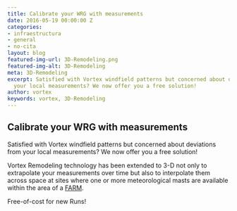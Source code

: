 ```yaml
---
title: Calibrate your WRG with measurements
date: 2016-05-19 00:00:00 Z
categories:
- infraestructura
- general
- no-cita
layout: blog
featured-img-url: 3D-Remodeling.png
featured-img-alt: 3D-Remodeling
meta: 3D-Remodeling
excerpt: Satisfied with Vortex windfield patterns but concerned about deviations from
  your local measurements? We now offer you a free solution!
author: vortex
keywords: vortex, 3D-Remodeling
---
```


##  Calibrate your WRG with measurements

Satisfied with Vortex windfield patterns but concerned about deviations from your local measurements? We now offer you a free solution!

Vortex Remodeling technology has been extended to 3-D not only to extrapolate your measurements over time but also to interpolate them across space at sites where one or more meteorological masts are available within the area of a <a href="../solutions/farm.html">FARM</a>.

Free-of-cost for new Runs!
